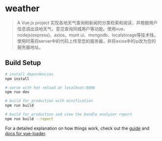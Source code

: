# weather

> A Vue.js project
实现各地天气查询和新闻的分类检索和阅读，并根据用户信息调出该地天气，意见查询同城用户等功能。使用vue、nodejs(express)、axios、munt ui、mongodb、localstorage等技术栈，使用时需将server中的代码上传至您的服务器，并将axios中的ip改为您的服务器地址。

## Build Setup

``` bash
# install dependencies
npm install

# serve with hot reload at localhost:8080
npm run dev

# build for production with minification
npm run build

# build for production and view the bundle analyzer report
npm run build --report
```

For a detailed explanation on how things work, check out the [guide](http://vuejs-templates.github.io/webpack/) and [docs for vue-loader](http://vuejs.github.io/vue-loader).
